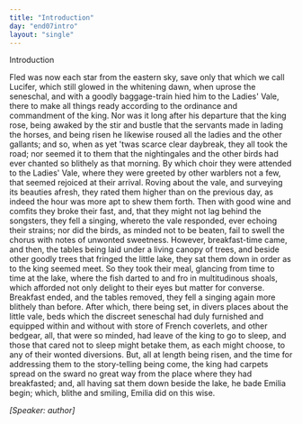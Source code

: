 ```yaml
---
title: "Introduction"
day: "end07intro"
layout: "single"
---
```

<html>
 <head>
 </head>
 <body>
  <div id="d07intro" type="introduction" who="author">
   <head>
    Introduction
   </head>
   <p>
    <milestone id="p07980002"/>
    <!--(sc)-->
    Fled
    <!--(/sc)-->
    was now each star from the eastern sky, save only that
which we call Lucifer, which still glowed in the whitening dawn, when uprose the
seneschal, and with a goodly baggage-train hied him to the Ladies' Vale, there to make all
things ready according to the ordinance and commandment of the king.
    <milestone id="p07980003"/>
    Nor was it
long after his departure that the king rose, being awaked by the stir and bustle that the
servants made in lading the horses, and being risen he likewise roused all the ladies and
the other gallants;
    <milestone id="p07980004"/>
    and so, when as yet 'twas scarce clear daybreak, they all
took the road; nor seemed it to them that the nightingales and the other birds had ever
chanted so blithely as that morning. By which choir they were attended to the Ladies'
Vale, where they were greeted by other warblers not a few, that seemed rejoiced at their
arrival.
    <milestone id="p07980005"/>
    Roving about the vale, and surveying its beauties afresh, they rated
them higher than on the previous day, as indeed the hour was more apt to shew them
forth.
    <milestone id="p07980006"/>
    Then with good wine and comfits they broke their fast, and, that they
might not lag behind the songsters, they fell a singing, whereto the vale responded, ever
echoing their strains; nor did the birds, as minded not to be beaten, fail to swell the
chorus with notes of unwonted sweetness.
    <milestone id="p07980007"/>
    However, breakfast-time came, and
then, the tables being laid under a living canopy of trees, and beside other goodly trees
that fringed the little lake, they sat them down in order as to the king seemed meet. So
they took their meal,
    <pb n="113"/>
    glancing from time to time at the lake, where the fish
darted to and fro in multitudinous shoals, which afforded not only delight to their eyes
but matter for converse.
    <milestone id="p07980008"/>
    Breakfast ended, and the tables
removed, they fell a singing again more blithely than before.
    <milestone id="p07980009"/>
    After which,
there being set, in divers places about the little vale, beds which the discreet seneschal
had duly furnished and equipped within and without with store of French coverlets, and
other bedgear, all, that were so minded, had leave of the king to go to sleep, and those
that cared not to sleep might betake them, as each might choose, to any of their wonted
diversions.
    <milestone id="p07980010"/>
    But, all at length being risen, and the time for addressing them to
the story-telling being come, the king had carpets spread on the sward no great way from
the place where they had breakfasted; and, all having sat them down beside the lake, he
bade Emilia begin; which, blithe and smiling, Emilia did on this wise.
   </p>
   <p>
    <i>
     [Speaker: author]
    </i>
   </p>
  </div>
 </body>
</html>